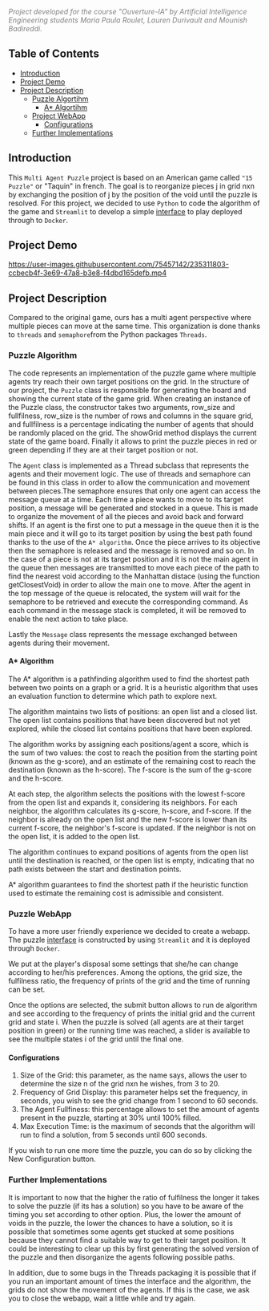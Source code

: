  <span style="color:gray"> *Project developed for the course "Ouverture-IA"  by Artificial Intelligence Engineering students Maria Paula Roulet, Lauren Durivault and Mounish Badireddi.*</span>
 
## Table of Contents
- [Introduction](#introduction)
- [Project Demo](#project_demo)
- [Project Description](#project_desc)
  - [Puzzle Algortihm](#project_algo)
    - [A* Algortihm](#astar_algo)
  - [Project WebApp](#webapp)
    - [Configurations](#conf)
  - [Further Implementations](#futher)



## Introduction <a name=introduction> </a>
This `Multi Agent Puzzle` project is based on an American game called `"15 Puzzle"` or "Taquin" in french. The goal is to reorganize pieces j in grid nxn by exchanging the position of j by the position of the void until the puzzle is resolved. For this project, we decided to use `Python` to code the algorithm of the game and `Streamlit` to develop a simple [interface](https://mroulets-puzzlemultiagent-app-tv08ho.streamlit.app) to play deployed through to `Docker`.


## Project Demo <a name=project_demo> </a>
https://user-images.githubusercontent.com/75457142/235311803-ccbecb4f-3e69-47a8-b3e8-f4dbd165defb.mp4


## Project Description <a name=project_desc> </a>
Compared to the original game, ours has a multi agent perspective where multiple pieces can move at the same time. This organization is done thanks to `threads` and `semaphore`from the Python packages `Threads`. 

### Puzzle Algorithm <a name=project_algo> </a>
The code represents an implementation of the puzzle game where multiple agents try reach their own target positions on the grid. 
In the structure of our project, the `Puzzle` class is responsible for generating the board and showing the current state of the game grid. When creating an instance of the Puzzle class, the constructor takes two arguments, row_size and fullfilness, row_size is the number of rows and columns in the square grid, and fullfilness is a percentage indicating the number of agents that should be randomly placed on the grid. The showGrid method displays the current state of the game board. Finally it allows to print the puzzle pieces in red or green depending if they are at their target position or not. 

The `Agent` class is implemented as a Thread subclass that represents the agents and their movement logic. The use of threads and semaphore can be found in this class in order to allow the communication and movement between pieces.The semaphore ensures that only one agent can access the message queue at a time. Each time a piece wants to move to its target position, a message will be generated and stocked in a queue. This is made to organize the movement of all the pieces and avoid back and forward shifts. If an agent is the first one to put a message in the queue then it is the main piece and it will go to its target position by using the best path found thanks to the use of the `A* algorithm`. Once the piece arrives to its objective then the semaphore is released and the message is removed and so on. In the case of a piece is not at its target position and it is not the main agent in the queue then messages are transmitted to move each piece of the path to find the nearest void according to the Manhattan distace (using the function getClosestVoid) in order to allow the main one to move. After the agent in the top message of the queue is relocated, the system will wait for the semaphore to be retrieved and execute the corresponding command. As each command in the message stack is completed, it will be removed to enable the next action to take place. 

Lastly the `Message` class represents the message exchanged between agents during their movement.

#### A* Algorithm <a name=astar_algo> </a>
The A* algorithm is a pathfinding algorithm used to find the shortest path between two points on a graph or a grid. It is a heuristic algorithm that uses an evaluation function to determine which path to explore next. 

The algorithm maintains two lists of positions: an open list and a closed list. The open list contains positions that have been discovered but not yet explored, while the closed list contains positions that have been explored.

The algorithm works by assigning each positions/agent a score, which is the sum of two values: the cost to reach the position from the starting point (known as the g-score), and an estimate of the remaining cost to reach the destination (known as the h-score). The f-score is the sum of the g-score and the h-score.

At each step, the algorithm selects the positions with the lowest f-score from the open list and expands it, considering its neighbors. For each neighbor, the algorithm calculates its g-score, h-score, and f-score. If the neighbor is already on the open list and the new f-score is lower than its current f-score, the neighbor's f-score is updated. If the neighbor is not on the open list, it is added to the open list.

The algorithm continues to expand positions of agents from the open list until the destination is reached, or the open list is empty, indicating that no path exists between the start and destination points.

A* algorithm guarantees to find the shortest path if the heuristic function used to estimate the remaining cost is admissible and consistent.

### Puzzle WebApp <a name=webapp> </a>
To have a more user friendly experience we decided to create a webapp. 
The puzzle [interface](https://mroulets-puzzlemultiagent-app-tv08ho.streamlit.app) is constructed by using `Streamlit` and it is deployed through `Docker`. 

We put at the player's disposal some settings that she/he can change according to her/his preferences. Among the options, the grid size, the fulfilness ratio, the frequency of prints of the grid and the time of running can be set. 

Once the options are selected, the submit button allows to run de algorithm and see according to the frequency of prints the initial grid and the current grid and state i. When the puzzle is solved (all agents are at their target position in green) or the running time was reached, a slider is available to see the multiple states i of the grid until the final one. 

#### Configurations <a name=conf> </a>
   1. Size of the Grid: this parameter, as the name says, allows the user to determine the size n of the grid nxn he wishes, from 3 to 20.
   2. Frequency of Grid Display: this parameter helps set the frequency, in seconds, you wish to see the grid change from 1 second to 60 seconds.
   3. The Agent Fullfiness: this percentage allows to set the amount of agents present in the puzzle, starting at 30% until 100% filled.
   4. Max Execution Time: is the maximum of seconds that the algorithm will run to find a solution, from 5 seconds until 600 seconds.

If you wish to run one more time the puzzle, you can do so by clicking the New Configuration button. 

### Further Implementations <a name=futher> </a>
It is important to now that the higher the ratio of fulfilness the longer it takes to solve the puzzle (if its has a solution) so you have to be aware of the timing you set according to other option. Plus, the lower the amount of voids in the puzzle, the lower the chances to have a solution, so it is possible that sometimes some agents get stucked at some positions because they cannot find a suitable way to get to their target position. It could be interesting to clear up this by first generating the solved version of the puzzle and then disorganize the agents following possible paths. 

In addition, due to some bugs in the Threads packaging it is possible that if you run an important amount of times the interface and the algorithm, the grids do not show the movement of the agents. If this is the case, we ask you to close the webapp, wait a little while and try again. 
